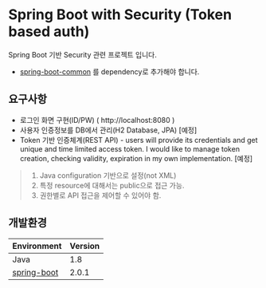 # Spring Boot with Security (Token based auth)
Spring Boot 기반 Security 관련 프로젝트 입니다.
- [spring-boot-common](https://github.com/joyoungc/spring-boot-sample-project/tree/master/spring-boot-common) 를 dependency로 추가해야 합니다.

## 요구사항
- 로그인 화면 구현(ID/PW) ( http://localhost:8080 )
- 사용자 인증정보를 DB에서 관리(H2 Database, JPA) [예정]
- Token 기반 인증체계(REST API) - users will provide its credentials and get unique and time limited access token. I would like to manage token creation, checking validity, expiration in my own implementation. [예정]

> 1. Java configuration 기반으로 설정(not XML) 
> 2. 특정 resource에 대해서는 public으로 접근 가능.
> 3. 권한별로 API 접근을 제어할 수 있어야 함.

## 개발환경
| Environment |  Version |
| ----- | ----- |
| Java | 1.8 |
| [spring-boot](https://github.com/spring-projects/spring-boot) | 2.0.1 |